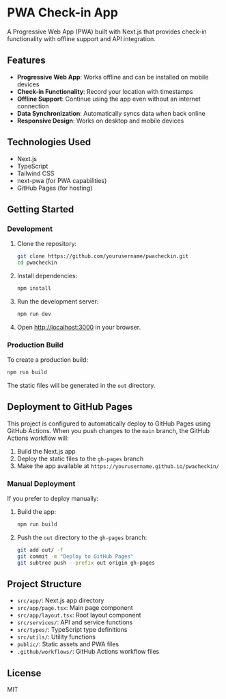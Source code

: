 # PWA Check-in App

A Progressive Web App (PWA) built with Next.js that provides check-in functionality with offline support and API integration.

## Features

- **Progressive Web App**: Works offline and can be installed on mobile devices
- **Check-in Functionality**: Record your location with timestamps
- **Offline Support**: Continue using the app even without an internet connection
- **Data Synchronization**: Automatically syncs data when back online
- **Responsive Design**: Works on desktop and mobile devices

## Technologies Used

- Next.js
- TypeScript
- Tailwind CSS
- next-pwa (for PWA capabilities)
- GitHub Pages (for hosting)

## Getting Started

### Development

1. Clone the repository:
   ```bash
   git clone https://github.com/yourusername/pwacheckin.git
   cd pwacheckin
   ```

2. Install dependencies:
   ```bash
   npm install
   ```

3. Run the development server:
   ```bash
   npm run dev
   ```

4. Open [http://localhost:3000](http://localhost:3000) in your browser.

### Production Build

To create a production build:

```bash
npm run build
```

The static files will be generated in the `out` directory.

## Deployment to GitHub Pages

This project is configured to automatically deploy to GitHub Pages using GitHub Actions. When you push changes to the `main` branch, the GitHub Actions workflow will:

1. Build the Next.js app
2. Deploy the static files to the `gh-pages` branch
3. Make the app available at `https://yourusername.github.io/pwacheckin/`

### Manual Deployment

If you prefer to deploy manually:

1. Build the app:
   ```bash
   npm run build
   ```

2. Push the `out` directory to the `gh-pages` branch:
   ```bash
   git add out/ -f
   git commit -m "Deploy to GitHub Pages"
   git subtree push --prefix out origin gh-pages
   ```

## Project Structure

- `src/app/`: Next.js app directory
- `src/app/page.tsx`: Main page component
- `src/app/layout.tsx`: Root layout component
- `src/services/`: API and service functions
- `src/types/`: TypeScript type definitions
- `src/utils/`: Utility functions
- `public/`: Static assets and PWA files
- `.github/workflows/`: GitHub Actions workflow files

## License

MIT
